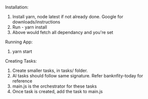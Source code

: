 Installation:

1. Install yarn, node latest if not already done. Google for downloads/instructions
2. Run - yarn install
3. Above would fetch all dependancy and you're set

Running App:

1. yarn start

Creating Tasks:

1. Create smaller tasks, in tasks/ folder.
2. Al tasks should follow same signature. Refer banknfity-today for reference
3. main.js is the orchestrator for these tasks
4. Once task is created, add the task to main.js
